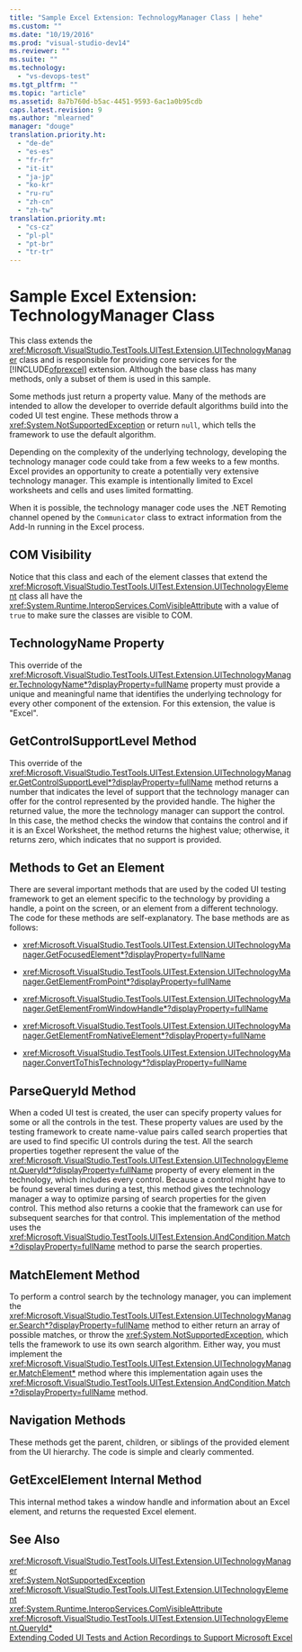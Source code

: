 ```yaml
---
title: "Sample Excel Extension: TechnologyManager Class | hehe"
ms.custom: ""
ms.date: "10/19/2016"
ms.prod: "visual-studio-dev14"
ms.reviewer: ""
ms.suite: ""
ms.technology: 
  - "vs-devops-test"
ms.tgt_pltfrm: ""
ms.topic: "article"
ms.assetid: 8a7b760d-b5ac-4451-9593-6ac1a0b95cdb
caps.latest.revision: 9
ms.author: "mlearned"
manager: "douge"
translation.priority.ht: 
  - "de-de"
  - "es-es"
  - "fr-fr"
  - "it-it"
  - "ja-jp"
  - "ko-kr"
  - "ru-ru"
  - "zh-cn"
  - "zh-tw"
translation.priority.mt: 
  - "cs-cz"
  - "pl-pl"
  - "pt-br"
  - "tr-tr"
---
```

# Sample Excel Extension: TechnologyManager Class
This class extends the <xref:Microsoft.VisualStudio.TestTools.UITest.Extension.UITechnologyManager> class and is responsible for providing core services for the [!INCLUDE[ofprexcel](../code-quality/includes/ofprexcel_md.md)] extension. Although the base class has many methods, only a subset of them is used in this sample.  
  
 Some methods just return a property value. Many of the methods are intended to allow the developer to override default algorithms build into the coded UI test engine. These methods throw a <xref:System.NotSupportedException> or return `null`, which tells the framework to use the default algorithm.  
  
 Depending on the complexity of the underlying technology, developing the technology manager code could take from a few weeks to a few months. Excel provides an opportunity to create a potentially very extensive technology manager. This example is intentionally limited to Excel worksheets and cells and uses limited formatting.  
  
 When it is possible, the technology manager code uses the .NET Remoting channel opened by the `Communicator` class to extract information from the Add-In running in the Excel process.  
  
## COM Visibility  
 Notice that this class and each of the element classes that extend the <xref:Microsoft.VisualStudio.TestTools.UITest.Extension.UITechnologyElement> class all have the <xref:System.Runtime.InteropServices.ComVisibleAttribute> with a value of `true` to make sure the classes are visible to COM.  
  
## TechnologyName Property  
 This override of the <xref:Microsoft.VisualStudio.TestTools.UITest.Extension.UITechnologyManager.TechnologyName*?displayProperty=fullName> property must provide a unique and meaningful name that identifies the underlying technology for every other component of the extension. For this extension, the value is "Excel".  
  
## GetControlSupportLevel Method  
 This override of the <xref:Microsoft.VisualStudio.TestTools.UITest.Extension.UITechnologyManager.GetControlSupportLevel*?displayProperty=fullName> method returns a number that indicates the level of support that the technology manager can offer for the control represented by the provided handle. The higher the returned value, the more the technology manager can support the control. In this case, the method checks the window that contains the control and if it is an Excel Worksheet, the method returns the highest value; otherwise, it returns zero, which indicates that no support is provided.  
  
## Methods to Get an Element  
 There are several important methods that are used by the coded UI testing framework to get an element specific to the technology by providing a handle, a point on the screen, or an element from a different technology. The code for these methods are self-explanatory. The base methods are as follows:  
  
-   <xref:Microsoft.VisualStudio.TestTools.UITest.Extension.UITechnologyManager.GetFocusedElement*?displayProperty=fullName>  
  
-   <xref:Microsoft.VisualStudio.TestTools.UITest.Extension.UITechnologyManager.GetElementFromPoint*?displayProperty=fullName>  
  
-   <xref:Microsoft.VisualStudio.TestTools.UITest.Extension.UITechnologyManager.GetElementFromWindowHandle*?displayProperty=fullName>  
  
-   <xref:Microsoft.VisualStudio.TestTools.UITest.Extension.UITechnologyManager.GetElementFromNativeElement*?displayProperty=fullName>  
  
-   <xref:Microsoft.VisualStudio.TestTools.UITest.Extension.UITechnologyManager.ConvertToThisTechnology*?displayProperty=fullName>  
  
## ParseQueryId Method  
 When a coded UI test is created, the user can specify property values for some or all the controls in the test. These property values are used by the testing framework to create name-value pairs called search properties that are used to find specific UI controls during the test. All the search properties together represent the value of the <xref:Microsoft.VisualStudio.TestTools.UITest.Extension.UITechnologyElement.QueryId*?displayProperty=fullName> property of every element in the technology, which includes every control. Because a control might have to be found several times during a test, this method gives the technology manager a way to optimize parsing of search properties for the given control. This method also returns a cookie that the framework can use for subsequent searches for that control. This implementation of the method uses the <xref:Microsoft.VisualStudio.TestTools.UITest.Extension.AndCondition.Match*?displayProperty=fullName> method to parse the search properties.  
  
## MatchElement Method  
 To perform a control search by the technology manager, you can implement the <xref:Microsoft.VisualStudio.TestTools.UITest.Extension.UITechnologyManager.Search*?displayProperty=fullName> method to either return an array of possible matches, or throw the <xref:System.NotSupportedException>, which tells the framework to use its own search algorithm. Either way, you must implement the <xref:Microsoft.VisualStudio.TestTools.UITest.Extension.UITechnologyManager.MatchElement*> method where this implementation again uses the <xref:Microsoft.VisualStudio.TestTools.UITest.Extension.AndCondition.Match*?displayProperty=fullName> method.  
  
## Navigation Methods  
 These methods get the parent, children, or siblings of the provided element from the UI hierarchy. The code is simple and clearly commented.  
  
## GetExcelElement Internal Method  
 This internal method takes a window handle and information about an Excel element, and returns the requested Excel element.  
  
## See Also  
 <xref:Microsoft.VisualStudio.TestTools.UITest.Extension.UITechnologyManager>   
 <xref:System.NotSupportedException>   
 <xref:Microsoft.VisualStudio.TestTools.UITest.Extension.UITechnologyElement>   
 <xref:System.Runtime.InteropServices.ComVisibleAttribute>   
 <xref:Microsoft.VisualStudio.TestTools.UITest.Extension.UITechnologyElement.QueryId*>   
 [Extending Coded UI Tests and Action Recordings to Support Microsoft Excel](../code-quality/extending-coded-ui-tests-and-action-recordings-to-support-microsoft-excel.md)